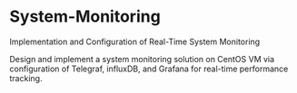# System-Monitoring
Implementation and Configuration of Real-Time System Monitoring

Design and implement a system monitoring solution on CentOS VM via configuration of Telegraf, influxDB, and Grafana for real-time performance tracking.
